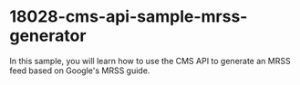 # 18028-cms-api-sample-mrss-generator
In this sample, you will learn how to use the CMS API to generate an MRSS feed based on Google's MRSS guide.
